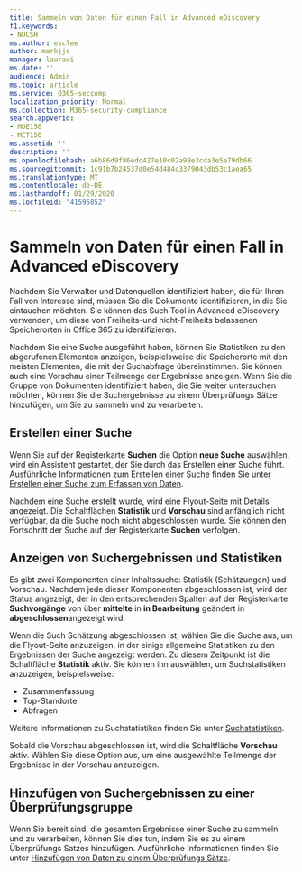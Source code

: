 ```yaml
---
title: Sammeln von Daten für einen Fall in Advanced eDiscovery
f1.keywords:
- NOCSH
ms.author: esclee
author: markjjo
manager: laurawi
ms.date: ''
audience: Admin
ms.topic: article
ms.service: O365-seccomp
localization_priority: Normal
ms.collection: M365-security-compliance
search.appverid:
- MOE150
- MET150
ms.assetid: ''
description: ''
ms.openlocfilehash: a6b86d9f86edc427e10c02a99e3cda3e5e79db66
ms.sourcegitcommit: 1c91b7b24537d0e54d484c3379043db53c1aea65
ms.translationtype: MT
ms.contentlocale: de-DE
ms.lasthandoff: 01/29/2020
ms.locfileid: "41595852"
---
```

# <a name="collect-data-for-a-case-in-advanced-ediscovery"></a>Sammeln von Daten für einen Fall in Advanced eDiscovery

Nachdem Sie Verwalter und Datenquellen identifiziert haben, die für Ihren Fall von Interesse sind, müssen Sie die Dokumente identifizieren, in die Sie eintauchen möchten. Sie können das Such Tool in Advanced eDiscovery verwenden, um diese von Freiheits-und nicht-Freiheits belassenen Speicherorten in Office 365 zu identifizieren.

Nachdem Sie eine Suche ausgeführt haben, können Sie Statistiken zu den abgerufenen Elementen anzeigen, beispielsweise die Speicherorte mit den meisten Elementen, die mit der Suchabfrage übereinstimmen. Sie können auch eine Vorschau einer Teilmenge der Ergebnisse anzeigen. Wenn Sie die Gruppe von Dokumenten identifiziert haben, die Sie weiter untersuchen möchten, können Sie die Suchergebnisse zu einem Überprüfungs Sätze hinzufügen, um Sie zu sammeln und zu verarbeiten.

## <a name="create-a-search"></a>Erstellen einer Suche

Wenn Sie auf der Registerkarte **Suchen** die Option **neue Suche** auswählen, wird ein Assistent gestartet, der Sie durch das Erstellen einer Suche führt. Ausführliche Informationen zum Erstellen einer Suche finden Sie unter [Erstellen einer Suche zum Erfassen von Daten](create-search-to-collect-data.md).

Nachdem eine Suche erstellt wurde, wird eine Flyout-Seite mit Details angezeigt. Die Schaltflächen **Statistik** und **Vorschau** sind anfänglich nicht verfügbar, da die Suche noch nicht abgeschlossen wurde. Sie können den Fortschritt der Suche auf der Registerkarte **Suchen** verfolgen.

## <a name="view-search-results-and-statistics"></a>Anzeigen von Suchergebnissen und Statistiken

Es gibt zwei Komponenten einer Inhaltssuche: Statistik (Schätzungen) und Vorschau. Nachdem jede dieser Komponenten abgeschlossen ist, wird der Status angezeigt, der in den entsprechenden Spalten auf der Registerkarte **Suchvorgänge** von über **mittelte** in **in Bearbeitung** geändert in **abgeschlossen**angezeigt wird.

Wenn die Such Schätzung abgeschlossen ist, wählen Sie die Suche aus, um die Flyout-Seite anzuzeigen, in der einige allgemeine Statistiken zu den Ergebnissen der Suche angezeigt werden. Zu diesem Zeitpunkt ist die Schaltfläche **Statistik** aktiv. Sie können ihn auswählen, um Suchstatistiken anzuzeigen, beispielsweise:

- Zusammenfassung
- Top-Standorte
- Abfragen

Weitere Informationen zu Suchstatistiken finden Sie unter [Suchstatistiken](search-statistics.md).

Sobald die Vorschau abgeschlossen ist, wird die Schaltfläche **Vorschau** aktiv. Wählen Sie diese Option aus, um eine ausgewählte Teilmenge der Ergebnisse in der Vorschau anzuzeigen.

## <a name="adding-search-results-to-a-review-set"></a>Hinzufügen von Suchergebnissen zu einer Überprüfungsgruppe

Wenn Sie bereit sind, die gesamten Ergebnisse einer Suche zu sammeln und zu verarbeiten, können Sie dies tun, indem Sie es zu einem Überprüfungs Satzes hinzufügen. Ausführliche Informationen finden Sie unter [Hinzufügen von Daten zu einem Überprüfungs Sätze](add-data-to-review-set.md).
